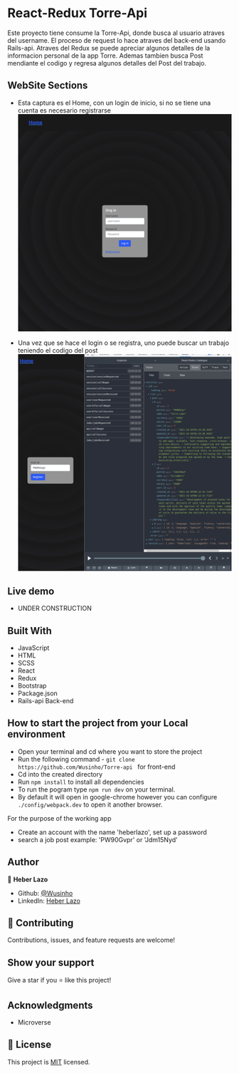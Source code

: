# React-Redux Torre-Api

Este proyecto tiene consume la Torre-Api, donde busca al usuario atraves del username.
El proceso de request lo hace atraves del back-end usando Rails-api.
Atraves del Redux se puede apreciar algunos detalles de la informacion personal de la app
Torre. Ademas tambien busca Post mendiante el codigo y regresa algunos detalles del Post del trabajo.

## WebSite Sections
- Esta captura es el Home, con un login de inicio, si no se tiene una cuenta es necesario registrarse
![image](./Assets/Login.png)

- Una vez que se hace el login o se registra, uno puede buscar un trabajo teniendo el codigo del post
![image](./Assets/Logged.png)


## Live demo

- UNDER CONSTRUCTION

## Built With

- JavaScript
- HTML
- SCSS
- React
- Redux
- Bootstrap
- Package.json
- Rails-api Back-end

## How to start the project from your Local environment

- Open your terminal and cd where you want to store the project
- Run the following command - `git clone https://github.com/Wusinho/Torre-api ` for front-end
- Cd into the created directory 
- Run `npm install` to install all dependencies
- To run the pogram type `npm run dev` on your terminal.
- By default it will open in google-chrome however you can configure `./config/webpack.dev` to open it another browser.

For the purpose of the working app

- Create an account with the name 'heberlazo', set up a password
- search a job post example: 'PW90Gvpr' or 'Jdm15Nyd'

## Author

👤 **Heber Lazo**

- Github: [@Wusinho](https://github.com/Wusinho)
- LinkedIn: [Heber Lazo](https://www.linkedin.com/in/heber-lazo-benza-523266133/)

## 🤝 Contributing

Contributions, issues, and feature requests are welcome!

## Show your support

Give a star if you :star: like this project!

## Acknowledgments

- Microverse

## 📝 License

This project is [MIT](LICENSE) licensed.
